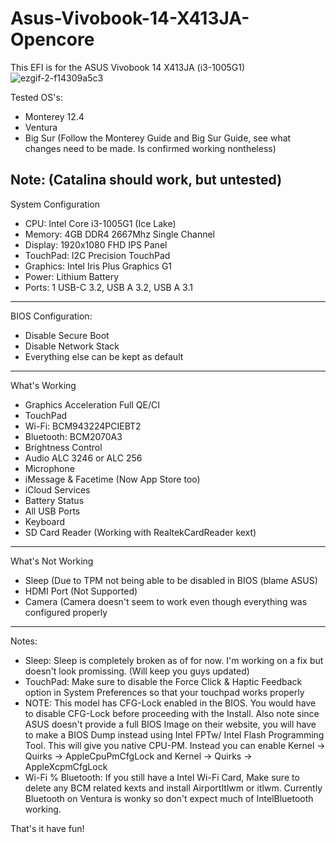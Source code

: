 # Asus-Vivobook-14-X413JA-Opencore
This EFI is for the ASUS Vivobook 14 X413JA (i3-1005G1)
![ezgif-2-f14309a5c3](https://user-images.githubusercontent.com/83425771/174473044-48422208-f1c6-4c4e-bbfe-4cd740ca1ce8.jpg)

Tested OS's:
- Monterey 12.4
- Ventura
- Big Sur (Follow the Monterey Guide and Big Sur Guide, see what changes need to be made. Is confirmed working nontheless)

Note: (Catalina should work, but untested)
---------------------------------------------------------------------------------------
System Configuration
- CPU: Intel Core i3-1005G1 (Ice Lake)
- Memory: 4GB DDR4 2667Mhz Single Channel
- Display: 1920x1080 FHD IPS Panel
- TouchPad: l2C Precision TouchPad
- Graphics: Intel Iris Plus Graphics G1
- Power: Lithium Battery
- Ports: 1 USB-C 3.2, USB A 3.2, USB A 3.1
---------------------------------------------------------------------------------------
BIOS Configuration:
- Disable Secure Boot
- Disable Network Stack
- Everything else can be kept as default
---------------------------------------------------------------------------------------
What's Working
- Graphics Acceleration Full QE/CI
- TouchPad
- Wi-Fi: BCM943224PCIEBT2
- Bluetooth: BCM2070A3
- Brightness Control
- Audio ALC 3246 or ALC 256
- Microphone
- iMessage & Facetime (Now App Store too)
- iCloud Services
- Battery Status
- All USB Ports
- Keyboard
- SD Card Reader (Working with RealtekCardReader kext)
----------------------------------------------------------------------------------------
What's Not Working
- Sleep (Due to TPM not being able to be disabled in BIOS (blame ASUS)
- HDMI Port (Not Supported)
- Camera (Camera doesn't seem to work even though everything was configured properly
----------------------------------------------------------------------------------------
Notes:
- Sleep: Sleep is completely broken as of for now. I'm working on a fix but doesn't look promissing. (Will keep you guys updated)
- TouchPad: Make sure to disable the Force Click & Haptic Feedback option in System Preferences so that your touchpad works properly
- NOTE: This model has CFG-Lock enabled in the BIOS. You would have to disable CFG-Lock before proceeding with the Install. Also note since ASUS doesn't provide a full BIOS Image on their website, you will have to make a BIOS Dump instead using Intel FPTw/ Intel Flash Programming Tool. This will give you native CPU-PM. Instead you can enable Kernel -> Quirks -> AppleCpuPmCfgLock and Kernel -> Quirks -> AppleXcpmCfgLock
- Wi-Fi % Bluetooth: If you still have a Intel Wi-Fi Card, Make sure to delete any BCM related kexts and install AirportItlwm or itlwm. Currently Bluetooth on Ventura is wonky so don't expect much of IntelBluetooth working.

That's it have fun!
